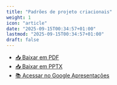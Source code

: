 ```yaml
---
title: "Padrões de projeto criacionais"
weight: 1
icon: "article"
date: "2025-09-15T00:34:57+01:00"
lastmod: "2025-09-15T00:34:57+01:00"
draft: false
---
```


- [📥 Baixar em PDF](/slides/Padroes-de-projeto-criacionais/Padroes-de-projeto-criacionais.pdf)
- [📥 Baixar em PPTX](/slides/Padroes-de-projeto-criacionais/Padroes-de-projeto-criacionais.pptx)
- [📚 Acessar no Google Apresentações](https://docs.google.com/presentation/d/1WFdKmHED46U0sZNWWaKK41Nwbg38PZa-yu9AugPZEsc/edit?usp=sharing)
